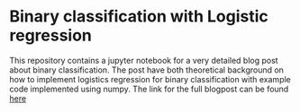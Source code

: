 # Binary classification with Logistic regression

This repository contains a jupyter notebook for a very detailed blog post about binary classification. The post have both theoretical background on how to implement logistics regression for binary classification with example code implemented using numpy. The link for the full blogpost can be found <a href="https://deepcomputervision.blogspot.com/2020/07/building-binary-classifier-from-scratch.html">here </a>

